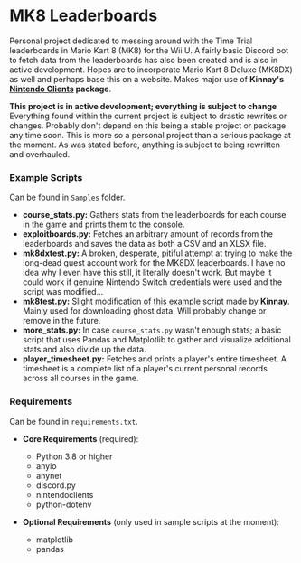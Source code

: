 # MK8 Leaderboards  
Personal project dedicated to messing around with the Time Trial leaderboards in Mario Kart 8 (MK8) for the Wii U.
A fairly basic Discord bot to fetch data from the leaderboards has also been created and is also in active development.
Hopes are to incorporate Mario Kart 8 Deluxe (MK8DX) as well and perhaps base this on a website.
Makes major use of **Kinnay's [Nintendo Clients](https://github.com/kinnay/NintendoClients) package**.

**This project is in active development; everything is subject to change**  
Everything found within the current project is subject to drastic rewrites or changes.
Probably don't depend on this being a stable project or package any time soon.
This is more so a personal project than a serious package at the moment.
As was stated before, anything is subject to being rewritten and overhauled.  

### Example Scripts
Can be found in `Samples` folder.
- **course_stats.py:** Gathers stats from the leaderboards for each course in the game and prints them to the console.
- **exploitboards.py:** Fetches an arbitrary amount of records from the leaderboards and saves the data as both a CSV
  and an XLSX file.
- **mk8dxtest.py:** A broken, desperate, pitiful attempt at trying to make the long-dead guest account work for the
  MK8DX leaderboards. I have no idea why I even have this still, it literally doesn't work.
  But maybe it could work if genuine Nintendo Switch credentials were used and the script was modified...
- **mk8test.py:** Slight modification of
  [this example script](https://github.com/kinnay/NintendoClients/blob/master/examples/wiiu/mariokart.py)
  made by **Kinnay**. Mainly used for downloading ghost data. Will probably change or remove in the future.
- **more_stats.py:** In case `course_stats.py` wasn't enough stats;
  a basic script that uses Pandas and Matplotlib to gather and visualize additional stats and also divide up the data.
- **player_timesheet.py:** Fetches and prints a player's entire timesheet.
  A timesheet is a complete list of a player's current personal records across all courses in the game.

### Requirements
Can be found in `requirements.txt`.
- **Core Requirements** (required):
  - Python 3.8 or higher
  - anyio
  - anynet
  - discord.py
  - nintendoclients
  - python-dotenv


- **Optional Requirements** (only used in sample scripts at the moment):
  - matplotlib
  - pandas
